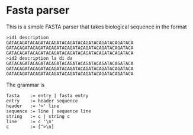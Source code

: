 # Fasta parser

This is a simple FASTA parser that takes biological sequence in the format

```
>id1 description
GATACAGATACAGATACAGATACAGATACAGATACAGATACAGATACA
GATACAGATACAGATACAGATACAGATACAGATACAGATACAGATACA
GATACAGATACAGATACAGATACAGATACAGATACAGATACAGATACA
>id2 description la di da
GATACAGATACAGATACAGATACAGATACAGATACAGATACAGATACA
GATACAGATACAGATACAGATACAGATACAGATACAGATACAGATACA
GATACAGATACAGATACAGATACAGATACAGATACAGATACAGATACA
```

The grammar is

```
fasta    := entry | fasta entry
entry    := header sequence
header   := '>' line
sequence := line | sequence line
string   := c | string c
line     := c '\n'
c        := [^>\n]
```
